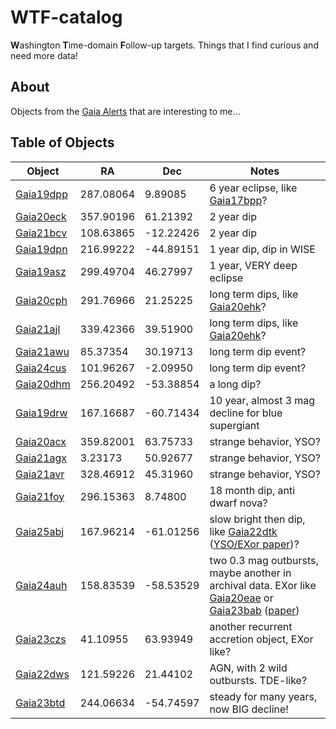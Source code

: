 # WTF-catalog
**W**ashington **T**ime-domain **F**ollow-up targets. Things that I find curious and need more data!

## About
Objects from the [Gaia Alerts](http://gsaweb.ast.cam.ac.uk/alerts/alertsindex) that are interesting to me...

## Table of Objects

| Object | RA | Dec | Notes | 
| --- | --- | --- | --- | 
| [Gaia19dpp](http://gsaweb.ast.cam.ac.uk/alerts/alert/Gaia19dpp/) | 287.08064  | 9.89085 | 6 year eclipse, like [Gaia17bpp](https://arxiv.org/abs/2306.12409)? |
| [Gaia20eck](http://gsaweb.ast.cam.ac.uk/alerts/alert/Gaia20eck/) | 357.90196 | 61.21392 | 2 year dip |
| [Gaia21bcv](http://gsaweb.ast.cam.ac.uk/alerts/alert/Gaia21bcv/) | 108.63865 | -12.22426 | 2 year dip | 
| [Gaia19dpn](http://gsaweb.ast.cam.ac.uk/alerts/alert/Gaia19dpn/) | 216.99222 | -44.89151 | 1 year dip, dip in WISE | 
| [Gaia19asz](http://gsaweb.ast.cam.ac.uk/alerts/alert/Gaia19asz/) | 299.49704 | 46.27997 | 1 year, VERY deep eclipse|
| [Gaia20cph](http://gsaweb.ast.cam.ac.uk/alerts/alert/Gaia20cph/) | 291.76966  | 21.25225 | long term dips, like [Gaia20ehk](http://gsaweb.ast.cam.ac.uk/alerts/alert/Gaia20ehk/)?
| [Gaia21ajl](http://gsaweb.ast.cam.ac.uk/alerts/alert/Gaia21ajl/) | 339.42366 | 39.51900 | long term dips, like [Gaia20ehk](http://gsaweb.ast.cam.ac.uk/alerts/alert/Gaia20ehk/)?
| [Gaia21awu](http://gsaweb.ast.cam.ac.uk/alerts/alert/Gaia21awu/) | 85.37354 | 30.19713 | long term dip event? | 
| [Gaia24cus](http://gsaweb.ast.cam.ac.uk/alerts/alert/Gaia24cus/) | 101.96267|  -2.09950 | long term dip event? | 
| [Gaia20dhm](http://gsaweb.ast.cam.ac.uk/alerts/alert/Gaia20dhm/) | 256.20492  |  -53.38854 | a long dip? |
| [Gaia19drw](http://gsaweb.ast.cam.ac.uk/alerts/alert/Gaia19drw/) | 167.16687 | -60.71434 | 10 year, almost 3 mag decline for blue supergiant |
| [Gaia20acx](http://gsaweb.ast.cam.ac.uk/alerts/alert/Gaia20acx/) | 359.82001 | 63.75733 | strange behavior, YSO? | 
| [Gaia21agx](http://gsaweb.ast.cam.ac.uk/alerts/alert/Gaia21agx/) | 3.23173 | 50.92677 | strange behavior, YSO? | 
| [Gaia21avr](http://gsaweb.ast.cam.ac.uk/alerts/alert/Gaia21avr/) | 328.46912 | 45.31960 | strange behavior, YSO? | 
| [Gaia21foy](http://gsaweb.ast.cam.ac.uk/alerts/alert/Gaia21foy/) | 296.15363 | 8.74800 | 18 month dip, anti dwarf nova? |
| [Gaia25abj](http://gsaweb.ast.cam.ac.uk/alerts/alert/Gaia25abj/) | 167.96214 | -61.01256 | slow bright then dip, like [Gaia22dtk](http://gsaweb.ast.cam.ac.uk/alerts/alert/Gaia22dtk/) ([YSO/EXor paper](https://arxiv.org/abs/2401.095220))? |
| [Gaia24auh](http://gsaweb.ast.cam.ac.uk/alerts/alert/Gaia24auh/) | 158.83539 |  -58.53529 | two 0.3 mag outbursts, maybe another in archival data. EXor like [Gaia20eae](http://gsaweb.ast.cam.ac.uk/alerts/alert/Gaia20eae/) or [Gaia23bab](http://gsaweb.ast.cam.ac.uk/alerts/alert/Gaia23bab/) ([paper](https://arxiv.org/abs/2404.01974)) |
| [Gaia23czs](http://gsaweb.ast.cam.ac.uk/alerts/alert/Gaia23czs/) | 41.10955 | 63.93949 | another recurrent accretion object, EXor like? |
| [Gaia22dws](http://gsaweb.ast.cam.ac.uk/alerts/alert/Gaia22dws/) | 121.59226 | 21.44102 | AGN, with 2 wild outbursts. TDE-like? |
| [Gaia23btd](http://gsaweb.ast.cam.ac.uk/alerts/alert/Gaia23btd/) | 244.06634 | -54.74597 | steady for many years, now BIG decline! |


